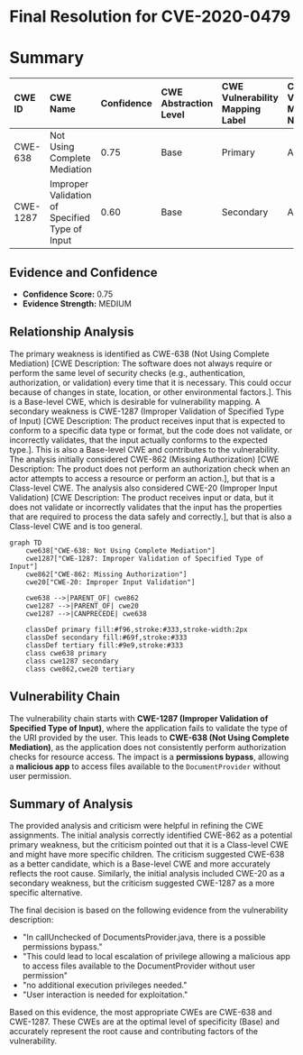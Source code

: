 # Final Resolution for CVE-2020-0479

# Summary
| CWE ID    | CWE Name                                            | Confidence | CWE Abstraction Level | CWE Vulnerability Mapping Label | CWE-Vulnerability Mapping Notes |
| :--------- | :-------------------------------------------------- | :--------- | :-------------------- | :------------------------------ | :------------------------------ |
| CWE-638  | Not Using Complete Mediation                               | 0.75      | Base               | Primary                         | Allowed              |
| CWE-1287    | Improper Validation of Specified Type of Input                             | 0.60      | Base                 | Secondary                       | Allowed                     |

## Evidence and Confidence

*   **Confidence Score:** 0.75
*   **Evidence Strength:** MEDIUM

## Relationship Analysis
The primary weakness is identified as CWE-638 (Not Using Complete Mediation) [CWE Description: The software does not always require or perform the same level of security checks (e.g., authentication, authorization, or validation) every time that it is necessary. This could occur because of changes in state, location, or other environmental factors.]. This is a Base-level CWE, which is desirable for vulnerability mapping. A secondary weakness is CWE-1287 (Improper Validation of Specified Type of Input) [CWE Description: The product receives input that is expected to conform to a specific data type or format, but the code does not validate, or incorrectly validates, that the input actually conforms to the expected type.]. This is also a Base-level CWE and contributes to the vulnerability.
The analysis initially considered CWE-862 (Missing Authorization) [CWE Description: The product does not perform an authorization check when an actor attempts to access a resource or perform an action.], but that is a Class-level CWE. The analysis also considered CWE-20 (Improper Input Validation) [CWE Description: The product receives input or data, but it does not validate or incorrectly validates that the input has the properties that are required to process the data safely and correctly.], but that is also a Class-level CWE and is too general.
```mermaid
graph TD
    cwe638["CWE-638: Not Using Complete Mediation"]
    cwe1287["CWE-1287: Improper Validation of Specified Type of Input"]
    cwe862["CWE-862: Missing Authorization"]
    cwe20["CWE-20: Improper Input Validation"]
    
    cwe638 -->|PARENT_OF| cwe862
    cwe1287 -->|PARENT_OF| cwe20
    cwe1287 -->|CANPRECEDE| cwe638
    
    classDef primary fill:#f96,stroke:#333,stroke-width:2px
    classDef secondary fill:#69f,stroke:#333
    classDef tertiary fill:#9e9,stroke:#333
    class cwe638 primary
    class cwe1287 secondary
    class cwe862,cwe20 tertiary
```

## Vulnerability Chain
The vulnerability chain starts with **CWE-1287 (Improper Validation of Specified Type of Input)**, where the application fails to validate the type of the URI provided by the user. This leads to **CWE-638 (Not Using Complete Mediation)**, as the application does not consistently perform authorization checks for resource access. The impact is a **permissions bypass**, allowing a **malicious app** to access files available to the `DocumentProvider` without user permission.

## Summary of Analysis
The provided analysis and criticism were helpful in refining the CWE assignments. The initial analysis correctly identified CWE-862 as a potential primary weakness, but the criticism pointed out that it is a Class-level CWE and might have more specific children. The criticism suggested CWE-638 as a better candidate, which is a Base-level CWE and more accurately reflects the root cause. Similarly, the initial analysis included CWE-20 as a secondary weakness, but the criticism suggested CWE-1287 as a more specific alternative.

The final decision is based on the following evidence from the vulnerability description:
*   "In callUnchecked of DocumentsProvider.java, there is a possible permissions bypass."
*   "This could lead to local escalation of privilege allowing a malicious app to access files available to the DocumentProvider without user permission"
*   "no additional execution privileges needed."
*   "User interaction is needed for exploitation."

Based on this evidence, the most appropriate CWEs are CWE-638 and CWE-1287. These CWEs are at the optimal level of specificity (Base) and accurately represent the root cause and contributing factors of the vulnerability.